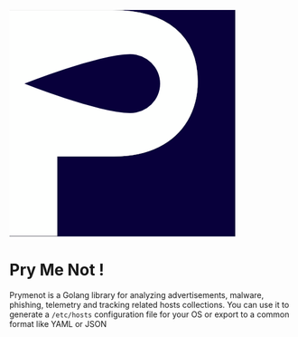 ![Logo](prymenot.png)

# Pry Me Not !


Prymenot is a Golang library for analyzing advertisements, malware, phishing, telemetry and tracking related hosts collections.
You can use it to generate a `/etc/hosts` configuration file for your OS or export to a common format like YAML or JSON